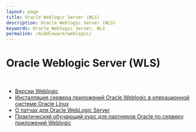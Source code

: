 ```yaml
---
layout: page
title: Oracle Weblogic Server (WLS)
description: Oracle Weblogic Server (WLS)
keywords: Oracle Weblogic Server, WLS
permalink: /middleware/weblogic/
---
```


# Oracle Weblogic Server (WLS)

<br/>

<ul>
    <li>
        <a href="/middleware/weblogic/weblogic-versions/">Версии Weblogic</a>
    </li>
    <li>
        <a href="https://docs.google.com/document/d/11vBXmPQzIx2KnxuurIdVImCvyqwGca_u0j4gKmlVJuc/edit">Инсталляция сервера приложений Oracle Weblogic в операционной системе Oracle Linux</a>
    </li>
    <li>
        <a href="/middleware/weblogic/weblogic-patches/">О патчах для Oracle WebLogic Server</a>
    </li>
    <li>
        <a href="/middleware/weblogic/weblogic-seminar/">Практический обучающий курс для партнеров Oracle по серверу приложений Weblogic</a>
    </li>
</ul>
